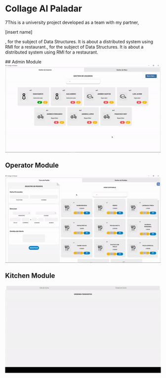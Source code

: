 # Collage Al Paladar

<div>
  <p>7This is a university project developed as a team with my partner, </p>
  <a>[insert name]</a>
  <p>, for the subject of Data Structures. It is about a distributed system using RMI for a restaurant., for the subject of Data Structures. It is about a distributed system using RMI for a restaurant.</p>
  </div>
## Admin Module
<div align="center">
  <img align="center" alt="adminModule" src="admInterface.gif">
</div>

## Operator Module
<div align="center">
  <img align="center" alt="kitchenModule" src="operatorInterface.gif">
</div>

## Kitchen Module
<div align="center">
  <img align="center" alt="kitchenModule" src="kitchenInterface.gif">
</div>
